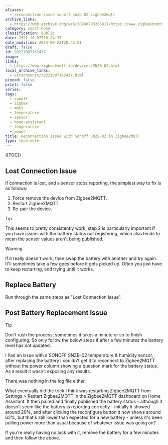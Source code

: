 ```yaml
---
aliases:
  - reconnection-issue-sonoff-snzb-02-zigbee2mqtt
archive_links:
  - https://web.archive.org/web/20240703205917/https://www.zigbee2mqtt.io/devices/SNZB-02.html
category: smart-home
classification: public
date: 2022-10-07T16:24:37
date_modified: 2024-09-23T20:42:51
draft: false
id: 20221007162437
image: 
links:
  - https://www.zigbee2mqtt.io/devices/SNZB-02.html
local_archive_links:
  - attachments/20221007162437.html
pinned: false
print: false
series: 
tags:
  - sonoff
  - zigbee
  - mqtt
  - temperature
  - sensor
  - home-assistant
  - temperature
  - power
title: Reconnection Issue with Sonoff SNZB-02 in Zigbee2MQTT
type: tech-note
---
```


((TOC))

## Lost Connection Issue

If connection is lost, and a sensor stops reporting, the simplest way to fix is as follows:

1. Force remove the device from Zigbee2MQTT.
2. Restart Zigbee2MQTT.
3. Re-pair the device.

> [!tip]
> This seems to pretty consistently work, step 2 is particularly important if you have issues with the battery status not registering, which also tends to mean the sensor values aren't being published.

> [!warning]
> If it really doesn't work, then swap the battery with another and try again. It'll sometimes take a few goes before it gets picked up. Often you just have to keep restarting, and trying until it works.

## Replace Battery

Run through the same steps as "Lost Connection Issue". 

## Post Battery Replacement Issue

> [!tip]
> Don't rush the process, sometimes it takes a minute or so to finish configuring. So only follow the below steps if after a few minutes the battery level has not updated.

I had an issue with a SONOFF SNZB-02 temperature & humidity sensor, after replacing the battery I couldn't get it to reconnect to Zigbee2MQTT without the power column showing a question mark for the battery status. As a result it wasn't exposing any results. 

There was nothing in the log file either.

What eventually did the trick I think was restarting Zigbee2MQTT from Settings > Restart Zigbee2MQTT in the Zigbee2MQTT dashboard on Home Assistant. It then paired and finally published the battery status - although it doesn't seem like the battery is reporting correctly - initially it showed around 20%, and after clicking the reconfigure button it now shows around 62%, but that's still lower than expected for a new battery - unless it's been pulling power more than usual because of whatever issue was going on?

If you're really having no luck with it, remove the battery for a few minutes and then follow the above.
